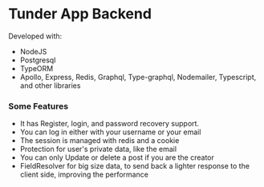 # Tunder App Backend

Developed with:
- NodeJS
- Postgresql
- TypeORM
- Apollo, Express, Redis, Graphql, Type-graphql, Nodemailer, Typescript, and other libraries

### Some Features
- It has Register, login, and password recovery support.
- You can log in either with your username or your email
- The session is managed with redis and a cookie
- Protection for user's private data, like the email
- You can only Update or delete a post if you are the creator
- FieldResolver for big size data, to send back a lighter response to the client side, improving the performance

